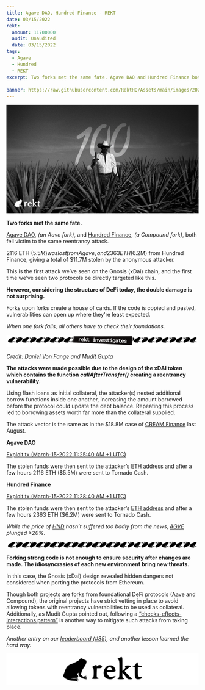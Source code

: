 ```yaml
---
title: Agave DAO, Hundred Finance - REKT
date: 03/15/2022
rekt:
  amount: 11700000
  audit: Unaudited
  date: 03/15/2022
tags:
  - Agave
  - Hundred
  - REKT
excerpt: Two forks met the same fate. Agave DAO and Hundred Finance both fell victim to the same reentrancy attack. A combined total of $11.7M stolen. Considering the structure of DeFi today, the double damage is not surprising.

banner: https://raw.githubusercontent.com/RektHQ/Assets/main/images/2022/03/agavehundred-header.png
---
```

![](https://raw.githubusercontent.com/RektHQ/Assets/main/images/2022/03/agavehundred-header.png)

**Two forks met the same fate.**

[Agave DAO](https://twitter.com/Agave_lending/status/1503725275917565954?s=20&t=Ljd0MHhMQUZqPX-v8Qw_fg), _(an Aave fork)_, and [Hundred Finance](https://twitter.com/HundredFinance/status/1503754916300476420?s=20&t=5rAiSnRTdUV1eTN50HwBiA), _(a Compound fork)_, both fell victim to the same reentrancy attack.

2116 ETH ($5.5M) was lost from Agave, and 2363 ETH ($6.2M) from Hundred Finance, giving a total of $11.7M stolen by the anonymous attacker.

This is the first attack we’ve seen on the Gnosis (xDai) chain, and the first time we’ve seen two protocols be directly targeted like this.

**However, considering the structure of DeFi today, the double damage is not surprising.**

Forks upon forks create a house of cards. If the code is copied and pasted, vulnerabilities can open up where they're least expected.

_When one fork falls, all others have to check their foundations._ 

![](https://raw.githubusercontent.com/RektHQ/Assets/main/images/2021/09/rekt-investigates-linebreak.png)

_Credit: [Daniel Von Fange](https://twitter.com/danielvf/status/1503756428212936710) and [Mudit Gupta](https://twitter.com/mudit__gupta/status/1503783633877827586)_

**The attacks were made possible due to the design of the xDAI token which contains the function _callAfterTransfer()_ creating a reentrancy vulnerability.**

Using flash loans as initial collateral, the attacker(s) nested additional borrow functions inside one another, increasing the amount borrowed before the protocol could update the debt balance. Repeating this process led to borrowing assets worth far more than the collateral supplied.

The attack vector is the same as in the $18.8M case of [CREAM Finance](https://rekt.news/cream-rekt/) last August.

**Agave DAO**

[Exploit tx (March-15-2022 11:25:40 AM +1 UTC)](https://dashboard.tenderly.co/tx/xdai/0xa262141abcf7c127b88b4042aee8bf601f4f3372c9471dbd75cb54e76524f18e)

The stolen funds were then sent to the attacker’s [ETH address](https://etherscan.io/address/0x0a16a85be44627c10cee75db06b169c7bc76de2c) and after a few hours 2116 ETH ($5.5M) were sent to Tornado Cash.

**Hundred Finance**

[Exploit tx (March-15-2022 11:28:40 AM +1 UTC)](https://dashboard.tenderly.co/tx/xdai/0x534b84f657883ddc1b66a314e8b392feb35024afdec61dfe8e7c510cfac1a098)

The stolen funds were then sent to the attacker’s [ETH address](https://etherscan.io/address/0xd041ad9aae5cf96b21c3ffcb303a0cb80779e358) and after a few hours 2363 ETH ($6.2M) were sent to Tornado Cash.

_While the price of [HND](https://www.coingecko.com/en/coins/hundred-finance) hasn’t suffered too badly from the news, [AGVE](https://www.coingecko.com/en/coins/agave-token) plunged >20%._

![](https://raw.githubusercontent.com/RektHQ/Assets/main/images/2021/03/rekt-linebreak.png) 

**Forking strong code is not enough to ensure security after changes are made. The idiosyncrasies of each new environment bring new threats.** 

In this case, the Gnosis (xDai) design revealed hidden dangers not considered when porting the protocols from Ethereum.

Though both projects are forks from foundational DeFi protocols (Aave and Compound), the original projects have strict vetting in place to avoid allowing tokens with reentrancy vulnerabilities to be used as collateral. Additionally, as Mudit Gupta pointed out, following a [“checks-effects-interactions pattern”](https://twitter.com/Mudit__Gupta/status/1503783638961299459) is another way to mitigate such attacks from taking place.

_Another entry on our [leaderboard (#35)](https://rekt.news/leaderboard/), and another lesson learned the hard way._

![](https://raw.githubusercontent.com/RektHQ/Assets/main/images/2021/08/rekt-outline-conc.png)
